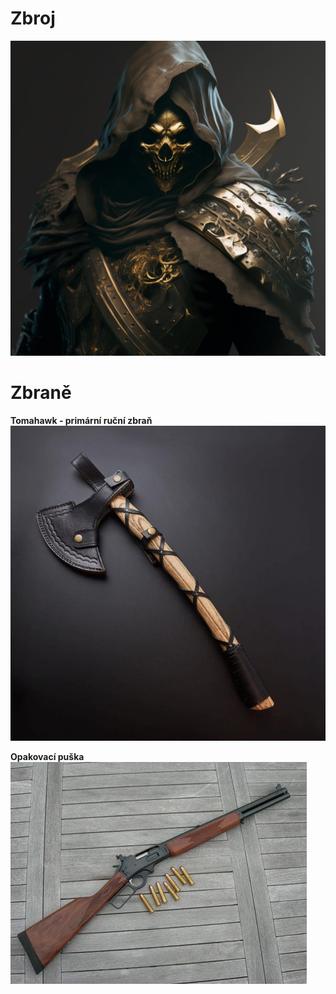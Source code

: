 
# Zbroj

<img src="/assets/NOX2.png"/>

# Zbraně

**Tomahawk - primární ruční zbraň**
<img src="/assets/tomahawk.jpg"/>

**Opakovací puška**
<img src="/assets/opakovačka.jpg"/>
